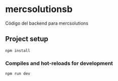 # mercsolutionsb
Código del backend para mercsolutions
## Project setup
```
npm install
```

### Compiles and hot-reloads for development
```
npm run dev
```